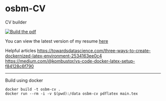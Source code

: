 # osbm-CV
CV builder

[![Build the pdf](https://github.com/osbm/osbm-CV/actions/workflows/publish.yml/badge.svg)](https://github.com/osbm/osbm-CV/actions/workflows/publish.yml)

You can view the latest version of my resume [here](https://osbm.github.io/osbm-CV/main.pdf)

Helpful articles
https://towardsdatascience.com/three-ways-to-create-dockernized-latex-environment-2534163ee0c4
https://medium.com/@kombustor/vs-code-docker-latex-setup-f84128c6f790

---

Build using docker
```
docker build -t osbm-cv .
docker run --rm -i -v $(pwd):/data osbm-cv pdflatex main.tex
```
